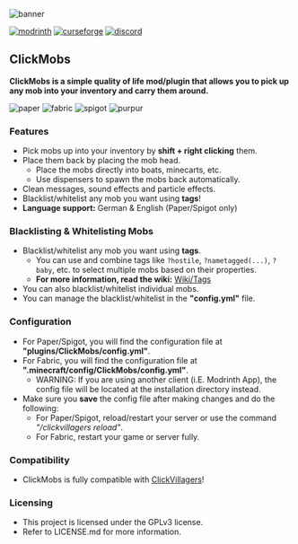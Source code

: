 ![banner](https://i.imgur.com/jMvJaKO.png)

[![modrinth](https://cdn.jsdelivr.net/npm/@intergrav/devins-badges@3/assets/cozy/available/modrinth_vector.svg)](https://modrinth.com/plugin/clickmobs)
[![curseforge](https://cdn.jsdelivr.net/npm/@intergrav/devins-badges@3/assets/cozy/available/curseforge_vector.svg)](https://www.curseforge.com/minecraft/mc-mods/clickmobs)
[![discord](https://cdn.jsdelivr.net/npm/@intergrav/devins-badges@3/assets/cozy/social/discord-plural_vector.svg)](https://discord.gg/zUetzp3Gzk)



## ClickMobs
**ClickMobs is a simple quality of life mod/plugin that allows you to pick up any mob into your inventory and carry
them around.**

![paper](https://cdn.jsdelivr.net/npm/@intergrav/devins-badges@3/assets/cozy/supported/paper_vector.svg)
![fabric](https://cdn.jsdelivr.net/npm/@intergrav/devins-badges@3/assets/cozy/supported/fabric_vector.svg)
![spigot](https://cdn.jsdelivr.net/npm/@intergrav/devins-badges@3/assets/cozy/supported/spigot_vector.svg)
![purpur](https://cdn.jsdelivr.net/npm/@intergrav/devins-badges@3/assets/cozy/supported/purpur_vector.svg)

### Features
- Pick mobs up into your inventory by **shift + right clicking** them.
- Place them back by placing the mob head.
  - Place the mobs directly into boats, minecarts, etc.
  - Use dispensers to spawn the mobs back automatically.
- Clean messages, sound effects and particle effects.
- Blacklist/whitelist any mob you want using **tags**!
- **Language support:** German & English (Paper/Spigot only)

### Blacklisting & Whitelisting Mobs
- Blacklist/whitelist any mob you want using **tags**.
  - You can use and combine tags like `?hostile`, `?nametagged(...)`, `?baby`, etc.
    to select multiple mobs based on their properties.
  - **For more information, read the wiki:** [Wiki/Tags](https://clickism.de/docs/clickmobs/tags)
- You can also blacklist/whitelist individual mobs.
- You can manage the blacklist/whitelist in the **"config.yml"** file.

### Configuration
- For Paper/Spigot, you will find the configuration file at **"plugins/ClickMobs/config.yml"**.
- For Fabric, you will find the configuration file at **".minecraft/config/ClickMobs/config.yml"**.
  - WARNING: If you are using another client (i.E. Modrinth App), the config file will be located at the installation
    directory instead.
- Make sure you **save** the config file after making changes and do the following:
  - For Paper/Spigot, reload/restart your server or use the command *"/clickvillagers reload"*.
  - For Fabric, restart your game or server fully.

### Compatibility
- ClickMobs is fully compatible with [ClickVillagers](https://modrinth.com/plugin/clickvillagers)!

### Licensing
- This project is licensed under the GPLv3 license.
- Refer to LICENSE.md for more information.
